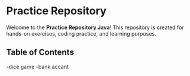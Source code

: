 # Practice Repository

Welcome to the **Practice Repository Java**! This repository is created for hands-on exercises, coding practice, and learning purposes.

## Table of Contents

-dice game
-bank accant





